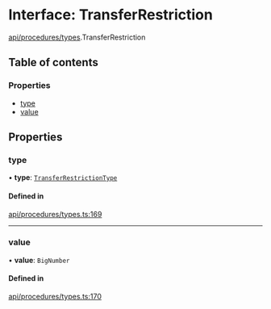 # Interface: TransferRestriction

[api/procedures/types](../wiki/api.procedures.types).TransferRestriction

## Table of contents

### Properties

- [type](../wiki/api.procedures.types.TransferRestriction#type)
- [value](../wiki/api.procedures.types.TransferRestriction#value)

## Properties

### type

• **type**: [`TransferRestrictionType`](../wiki/api.procedures.types.TransferRestrictionType)

#### Defined in

[api/procedures/types.ts:169](https://github.com/PolymeshAssociation/polymesh-sdk/blob/e978aefd/src/api/procedures/types.ts#L169)

___

### value

• **value**: `BigNumber`

#### Defined in

[api/procedures/types.ts:170](https://github.com/PolymeshAssociation/polymesh-sdk/blob/e978aefd/src/api/procedures/types.ts#L170)

